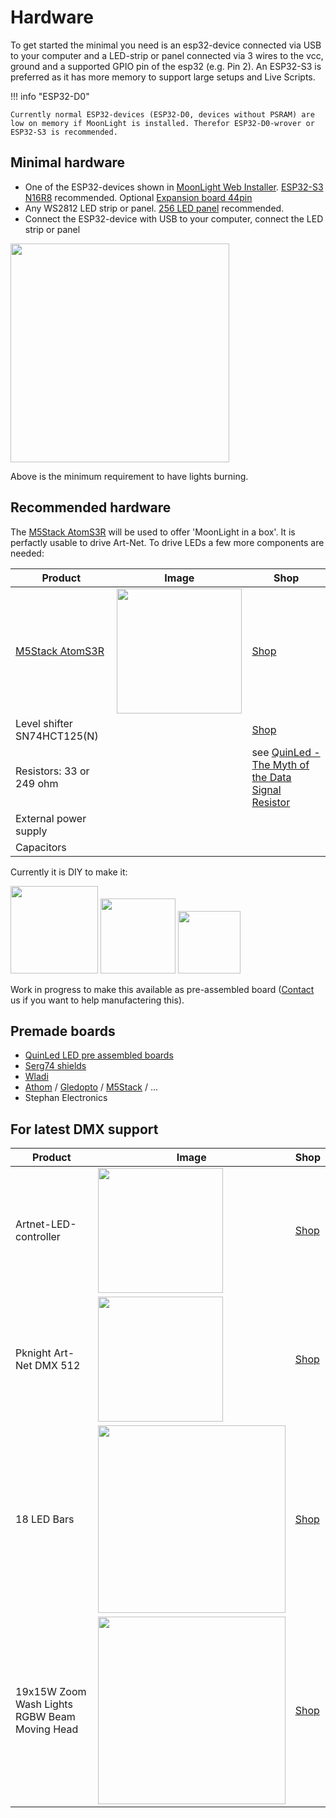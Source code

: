 # Hardware

To get started the minimal you need is an esp32-device connected via USB to your computer and a LED-strip or panel connected via 3 wires to the vcc, ground and a supported GPIO pin of the esp32 (e.g. Pin 2). An ESP32-S3 is preferred as it has more memory to support large setups and Live Scripts. 

!!! info "ESP32-D0"

    Currently normal ESP32-devices (ESP32-D0, devices without PSRAM) are low on memory if MoonLight is installed. Therefor ESP32-D0-wrover or ESP32-S3 is recommended.

## Minimal hardware

* One of the ESP32-devices shown in [MoonLight Web Installer](https://raw.githack.com/MoonModules/MoonLight/refs/heads/main/firmware/installer/index.html). [ESP32-S3 N16R8](https://s.click.aliexpress.com/e/_DBAtJ2H) recommended. Optional [Expansion board 44pin](https://s.click.aliexpress.com/e/_EJhmlIE)
* Any WS2812 LED strip or panel. [256 LED panel](https://s.click.aliexpress.com/e/_EIKoYrg) recommended.
* Connect the ESP32-device with USB to your computer, connect the LED strip or panel

<img width="350" src="https://github.com/user-attachments/assets/1623a751-5f4b-463b-a6f3-a642c2bc52bf"/>

Above is the minimum requirement to have lights burning.

## Recommended hardware

The [M5Stack AtomS3R](https://docs.m5stack.com/en/core/AtomS3R) will be used to offer 'MoonLight in a box'. 
It is perfactly usable to drive Art-Net. To drive LEDs a few more components are needed:

| Product | Image | Shop |
| ---- | ----- | ---- |
| [M5Stack AtomS3R](https://docs.m5stack.com/en/core/AtomS3R) | <img width="200" src="https://raw.githack.com/MoonModules/MoonLight/refs/heads/main/firmware/installer/images/esp32-s3-atoms3r.jpg"/>  | <a href="https://shop.m5stack.com/products/atoms3r-dev-kit" target="_blank">Shop</a> |
|Level shifter SN74HCT125(N)|| [Shop](https://s.click.aliexpress.com/e/_EIVbQ2w)|
| Resistors: 33 or 249 ohm || see [QuinLed - The Myth of the Data Signal Resistor](https://quinled.info/data-signal-cable-conditioning/)|
| External power supply |||
| Capacitors |||

Currently it is DIY to make it:

<img width="140" src="https://github.com/user-attachments/assets/9cbe487e-f330-40a5-8b40-6663c83e5d90" />
<img width="120" src="https://github.com/user-attachments/assets/adca881f-23d9-4aea-ab41-c02ae9005da1" />
<img width="100" src="https://github.com/user-attachments/assets/9308d655-1ab9-477d-a7f3-b510df44e9d6" />

Work in progress to make this available as pre-assembled board ([Contact](https://discord.gg/TC8NSUSCdV) us if you want to help manufactering this).

## Premade boards

* [QuinLed LED pre assembled boards](https://quinled.info/pre-assembled-boards/)
* [Serg74 shields](https://www.tindie.com/products/serg74/esp32-wroom-usb-c-d1-mini32-form-factor-board/)
* [Wladi](https://www.myhome-control.de/)
* [Athom](https://www.athom.tech/wled) / [Gledopto](https://www.gledopto.eu/Gledopto-WLED-LED-Controller-for-Digital-Light-Strips) / [M5Stack](https://shop.m5stack.com/collections/m5-controllers) / ...
* Stephan Electronics

## For latest DMX support 

| Product | Image | Shop |
| ---- | ----- | ---- |
|Artnet-LED-controller|<img width="200" src="https://github.com/user-attachments/assets/9c65921c-64e9-4558-b6ef-aed2a163fd88">|[Shop](https://s.click.aliexpress.com/e/_Ex9uaOk)|
| Pknight Art-Net DMX 512 | <img width="200" src="https://github.com/user-attachments/assets/e3d605b6-a023-4abb-b604-77b44267b1a3"> | [Shop](https://s.click.aliexpress.com/e/_ExQK8Dc) |
|18 LED Bars|<img width="300" src="https://github.com/user-attachments/assets/75b18cf6-bc32-4bf0-a03b-7eea8dbfd677" />| [Shop](https://s.click.aliexpress.com/e/_EQMKbmK) |
|19x15W Zoom Wash Lights RGBW Beam Moving Head|<img width="300" src="https://github.com/user-attachments/assets/6e61c41f-e128-4adc-b9c1-6239fe4736dc" />|[Shop](https://s.click.aliexpress.com/e/_EwBfFYw)|
